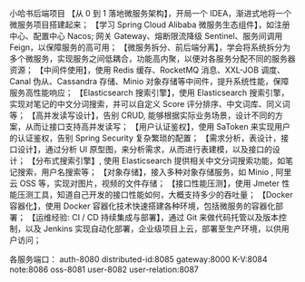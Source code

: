 小哈书后端项目
【从 0 到 1 落地微服务架构】，开局一个 IDEA，渐进式地将一个微服务项目搭建起来；
【学习 Spring Cloud Alibaba 微服务生态组件】，如注册中心、配置中心 Nacos; 网关 Gateway、熔断限流降级 Sentinel、服务间调用 Feign，以保障服务的高可用；
【微服务拆分、前后端分离】，学会将系统拆分为多个微服务，实现服务之间低耦合，功能高内聚，以便对各服务分配不同的服务器资源；
【中间件使用】，使用 Redis 缓存、RocketMQ 消息、XXL-JOB 调度、Canal 伪从、Cassandra 存储、Minio 对象存储等中间件，提升系统性能，保障服务高性能响应；
【Elasticsearch 搜索引擎】，使用 Elasticsearch 搜索引擎，实现对笔记的中文分词搜索，并可以自定义 Score 评分排序、中文词库、同义词等；
【高并发读写设计】，告别 CRUD, 能够根据实际业务场景，设计不同的方案，从而让接口支持高并发读写；
【用户认证鉴权】，使用 SaToken 来实现用户的认证鉴权，告别 Spring Security 复杂繁琐的配置；
【需求分析，表设计，接口设计】，通过分析 UI 原型图，来分析需求，从而进行表建模，以及接口的设计；
【分布式搜索引擎】, 使用 Elasticsearch 提供相关中文分词搜索功能，如笔记搜索，用户名搜索等；
【对象存储】，接入多种对象存储服务，如 Minio , 阿里云 OSS 等，实现对图片，视频的文件存储；
【接口性能压测】，使用 Jmeter 性能压测工具，知道自己开发的接口性能如何，大概支持多少的吞吐量；
【Docker 容器化】，使用 Docker 容器化技术快速搭建各种环境，包括微服务的容器化部署；
【运维经验: CI / CD 持续集成与部署】，通过 Git 来做代码托管以及版本控制，以及 Jenkins 实现自动化部署，企业级项目上云，部署至生产环境，以供用户访问；

各服务端口：
auth-8080
distributed-id:8085
gateway:8000
K-V:8084
note:8086
oss-8081
user-8082
user-relation:8087